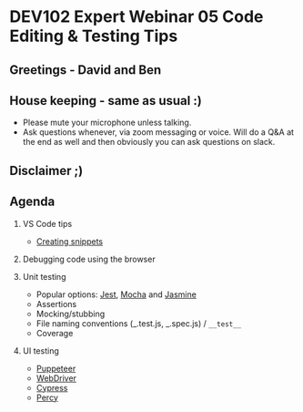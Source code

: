 # DEV102 Expert Webinar 05 Code Editing & Testing Tips

## Greetings - David and Ben

## House keeping - same as usual :)

- Please mute your microphone unless talking.
- Ask questions whenever, via zoom messaging or voice. Will do a Q&A at the end as well and then obviously you can ask questions on slack.

## Disclaimer ;)

## Agenda

1. VS Code tips

   - [Creating snippets](https://code.visualstudio.com/docs/editor/userdefinedsnippets)

2. Debugging code using the browser

3. Unit testing

   - Popular options: [Jest](https://jestjs.io/docs/en/getting-started), [Mocha](https://mochajs.org) and [Jasmine](https://jasmine.github.io)
   - Assertions
   - Mocking/stubbing
   - File naming conventions (_.test.js, _.spec.js) / `__test__`
   - Coverage

4. UI testing

   - [Puppeteer](https://pptr.dev)
   - [WebDriver](https://www.seleniumhq.org/projects/webdriver/)
   - [Cypress](https://www.cypress.io)
   - [Percy](https://percy.io)

